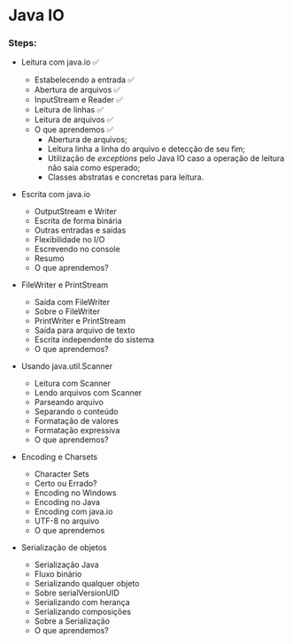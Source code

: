 # Java IO

### Steps:

- Leitura com java.io ✅
  - Estabelecendo a entrada ✅
  - Abertura de arquivos ✅
  - InputStream e Reader ✅
  - Leitura de linhas ✅
  - Leitura de arquivos ✅
  - O que aprendemos ✅
    - Abertura de arquivos;
    - Leitura linha a linha do arquivo e detecção de seu fim;
    - Utilização de _exceptions_ pelo Java IO caso a operação de leitura não saia como esperado;
    - Classes abstratas e concretas para leitura.

- Escrita com java.io
  - OutputStream e Writer
  - Escrita de forma binária
  - Outras entradas e saídas
  - Flexibilidade no I/O
  - Escrevendo no console
  - Resumo
  - O que aprendemos?

- FileWriter e PrintStream
  - Saída com FileWriter
  - Sobre o FileWriter
  - PrintWriter e PrintStream
  - Saída para arquivo de texto
  - Escrita independente do sistema
  - O que aprendemos?

- Usando java.util.Scanner
  - Leitura com Scanner
  - Lendo arquivos com Scanner
  - Parseando arquivo
  - Separando o conteúdo
  - Formatação de valores
  - Formatação expressiva
  - O que aprendemos?

- Encoding e Charsets
  - Character Sets
  - Certo ou Errado?
  - Encoding no Windows
  - Encoding no Java
  - Encoding com java.io
  - UTF-8 no arquivo
  - O que aprendemos

- Serialização de objetos
  - Serialização Java
  - Fluxo binário
  - Serializando qualquer objeto
  - Sobre serialVersionUID
  - Serializando com herança
  - Serializando composições
  - Sobre a Serialização
  - O que aprendemos?
